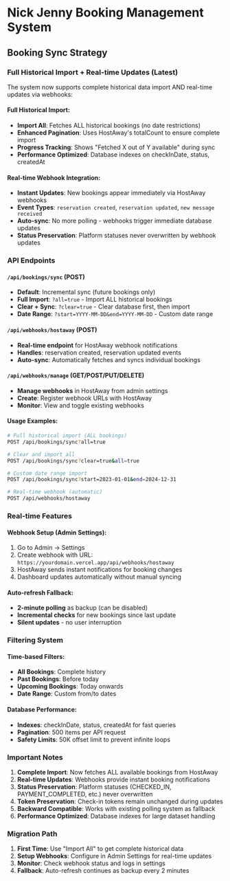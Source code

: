 # Nick Jenny Booking Management System

## Booking Sync Strategy

### Full Historical Import + Real-time Updates (Latest)

The system now supports complete historical data import AND real-time updates via webhooks:

#### Full Historical Import:
- **Import All**: Fetches ALL historical bookings (no date restrictions)
- **Enhanced Pagination**: Uses HostAway's totalCount to ensure complete import
- **Progress Tracking**: Shows "Fetched X out of Y available" during sync
- **Performance Optimized**: Database indexes on checkInDate, status, createdAt

#### Real-time Webhook Integration:
- **Instant Updates**: New bookings appear immediately via HostAway webhooks
- **Event Types**: `reservation created`, `reservation updated`, `new message received`
- **Auto-sync**: No more polling - webhooks trigger immediate database updates
- **Status Preservation**: Platform statuses never overwritten by webhook updates

### API Endpoints

#### `/api/bookings/sync` (POST)
- **Default**: Incremental sync (future bookings only)
- **Full Import**: `?all=true` - Import ALL historical bookings
- **Clear + Sync**: `?clear=true` - Clear database first, then import
- **Date Range**: `?start=YYYY-MM-DD&end=YYYY-MM-DD` - Custom date range

#### `/api/webhooks/hostaway` (POST)
- **Real-time endpoint** for HostAway webhook notifications
- **Handles**: reservation created, reservation updated events
- **Auto-sync**: Automatically fetches and syncs individual bookings

#### `/api/webhooks/manage` (GET/POST/PUT/DELETE)
- **Manage webhooks** in HostAway from admin settings
- **Create**: Register webhook URLs with HostAway
- **Monitor**: View and toggle existing webhooks

#### Usage Examples:
```bash
# Full historical import (ALL bookings)
POST /api/bookings/sync?all=true

# Clear and import all
POST /api/bookings/sync?clear=true&all=true

# Custom date range import
POST /api/bookings/sync?start=2023-01-01&end=2024-12-31

# Real-time webhook (automatic)
POST /api/webhooks/hostaway
```

### Real-time Features

#### Webhook Setup (Admin Settings):
1. Go to Admin → Settings
2. Create webhook with URL: `https://yourdomain.vercel.app/api/webhooks/hostaway`
3. HostAway sends instant notifications for booking changes
4. Dashboard updates automatically without manual syncing

#### Auto-refresh Fallback:
- **2-minute polling** as backup (can be disabled)
- **Incremental checks** for new bookings since last update
- **Silent updates** - no user interruption

### Filtering System

#### Time-based Filters:
- **All Bookings**: Complete history
- **Past Bookings**: Before today
- **Upcoming Bookings**: Today onwards
- **Date Range**: Custom from/to dates

#### Database Performance:
- **Indexes**: checkInDate, status, createdAt for fast queries
- **Pagination**: 500 items per API request
- **Safety Limits**: 50K offset limit to prevent infinite loops

### Important Notes

1. **Complete Import**: Now fetches ALL available bookings from HostAway
2. **Real-time Updates**: Webhooks provide instant booking notifications
3. **Status Preservation**: Platform statuses (CHECKED_IN, PAYMENT_COMPLETED, etc.) never overwritten
4. **Token Preservation**: Check-in tokens remain unchanged during updates
5. **Backward Compatible**: Works with existing polling system as fallback
6. **Performance Optimized**: Database indexes for large dataset handling

### Migration Path

1. **First Time**: Use "Import All" to get complete historical data
2. **Setup Webhooks**: Configure in Admin Settings for real-time updates
3. **Monitor**: Check webhook status and logs in settings
4. **Fallback**: Auto-refresh continues as backup every 2 minutes
